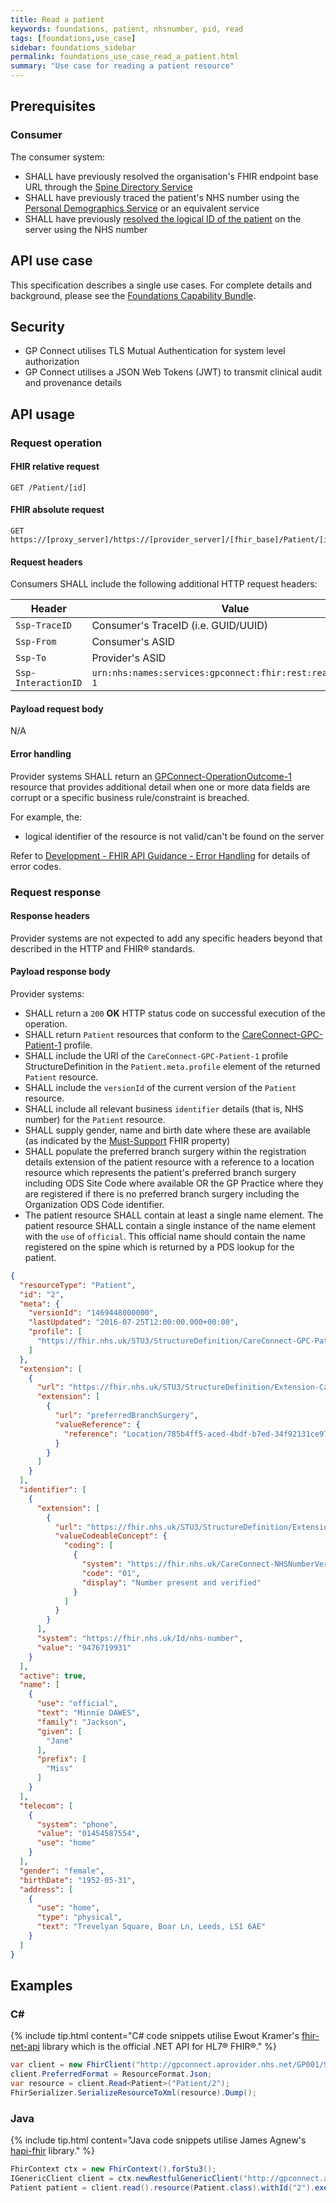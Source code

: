 ```yaml
---
title: Read a patient
keywords: foundations, patient, nhsnumber, pid, read
tags: [foundations,use_case]
sidebar: foundations_sidebar
permalink: foundations_use_case_read_a_patient.html
summary: "Use case for reading a patient resource"
---
```


## Prerequisites ##

### Consumer ###

The consumer system:

- SHALL have previously resolved the organisation's FHIR endpoint base URL through the [Spine Directory Service](https://nhsconnect.github.io/gpconnect/integration_spine_directory_service.html)
- SHALL have previously traced the patient's NHS number using the [Personal Demographics Service]( https://nhsconnect.github.io/gpconnect/integration_personal_demographic_service.html) or an equivalent service
- SHALL have previously [resolved the logical ID of the patient](https://nhsconnect.github.io/gpconnect/foundations_use_case_find_a_patient.html) on the server using the NHS number

## API use case ##

This specification describes a single use cases. For complete details and background, please see the [Foundations Capability Bundle](foundations.html).

## Security ##

- GP Connect utilises TLS Mutual Authentication for system level authorization
- GP Connect utilises a JSON Web Tokens (JWT) to transmit clinical audit and provenance details

## API usage ##

### Request operation ###

#### FHIR relative request ####

```http
GET /Patient/[id]
```

#### FHIR absolute request ####

```http
GET https://[proxy_server]/https://[provider_server]/[fhir_base]/Patient/[id]
```

#### Request headers ####

Consumers SHALL include the following additional HTTP request headers:

| Header               | Value |
|----------------------|-------|
| `Ssp-TraceID`        | Consumer's TraceID (i.e. GUID/UUID) |
| `Ssp-From`           | Consumer's ASID |
| `Ssp-To`             | Provider's ASID |
| `Ssp-InteractionID`  | `urn:nhs:names:services:gpconnect:fhir:rest:read:patient-1`|

#### Payload request body ####

N/A

#### Error handling ####

Provider systems SHALL return an [GPConnect-OperationOutcome-1](https://fhir.nhs.uk/STU3/StructureDefinition/GPConnect-OperationOutcome-1) resource that provides additional detail when one or more data fields are corrupt or a specific business rule/constraint is breached.

For example, the:

- logical identifier of the resource is not valid/can't be found on the server 

Refer to [Development - FHIR API Guidance - Error Handling](development_fhir_error_handling_guidance.html) for details of error codes.

### Request response ###

#### Response headers ####

Provider systems are not expected to add any specific headers beyond that described in the HTTP and FHIR&reg; standards.

#### Payload response body ####

Provider systems:

- SHALL return a `200` **OK** HTTP status code on successful execution of the operation.
- SHALL return `Patient` resources that conform to the [CareConnect-GPC-Patient-1](https://fhir.nhs.uk/STU3/StructureDefinition/CareConnect-GPC-Patient-1) profile.
- SHALL include the URI of the `CareConnect-GPC-Patient-1` profile StructureDefinition in the `Patient.meta.profile` element of the returned `Patient` resource.
- SHALL include the `versionId` of the current version of the `Patient` resource.
- SHALL include all relevant business `identifier` details (that is, NHS number) for the `Patient` resource.
- SHALL supply gender, name and birth date where these are available (as indicated by the [Must-Support](https://www.hl7.org/fhir/STU3/conformance-rules.html#mustSupport) FHIR property)
- SHALL populate the preferred branch surgery within the registration details extension of the patient resource with a reference to a location resource which represents the patient's preferred branch surgery including ODS Site Code where available OR the GP Practice where they are registered if there is no preferred branch surgery including the Organization ODS Code identifier.
- The patient resource SHALL contain at least a single name element. The patient resource SHALL contain a single instance of the name element with the `use` of `official`. This official name should contain the name registered on the spine which is returned by a PDS lookup for the patient.

```json
{
  "resourceType": "Patient",
  "id": "2",
  "meta": {
    "versionId": "1469448000000",
    "lastUpdated": "2016-07-25T12:00:00.000+00:00",
    "profile": [
      "https://fhir.nhs.uk/STU3/StructureDefinition/CareConnect-GPC-Patient-1"
    ]
  },
  "extension": [
    {
      "url": "https://fhir.nhs.uk/STU3/StructureDefinition/Extension-CareConnect-GPC-RegistrationDetails-1",
      "extension": [
        {
          "url": "preferredBranchSurgery",
          "valueReference": {
            "reference": "Location/785b4ff5-aced-4bdf-b7ed-34f92131ce97"
          }
        }
      ]
    }
  ],
  "identifier": [
    {
      "extension": [
        {
          "url": "https://fhir.nhs.uk/STU3/StructureDefinition/Extension-CareConnect-GPC-NHSNumberVerificationStatus-1",
          "valueCodeableConcept": {
            "coding": [
              {
                "system": "https://fhir.nhs.uk/CareConnect-NHSNumberVerificationStatus-1",
                "code": "01",
                "display": "Number present and verified"
              }
            ]
          }
        }
      ],
      "system": "https://fhir.nhs.uk/Id/nhs-number",
      "value": "9476719931"
    }
  ],
  "active": true,
  "name": [
    {
      "use": "official",
      "text": "Minnie DAWES",
      "family": "Jackson",
      "given": [
        "Jane"
      ],
      "prefix": [
        "Miss"
      ]
    }
  ],
  "telecom": [
    {
      "system": "phone",
      "value": "01454587554",
      "use": "home"
    }
  ],
  "gender": "female",
  "birthDate": "1952-05-31",
  "address": [
    {
      "use": "home",
      "type": "physical",
      "text": "Trevelyan Square, Boar Ln, Leeds, LS1 6AE"
    }
  ]
}
```

## Examples ##

### C# ###

{% include tip.html content="C# code snippets utilise Ewout Kramer's [fhir-net-api](https://github.com/ewoutkramer/fhir-net-api) library which is the official .NET API for HL7&reg; FHIR&reg;." %}

```csharp
var client = new FhirClient("http://gpconnect.aprovider.nhs.net/GP001/STU3/1/");
client.PreferredFormat = ResourceFormat.Json;
var resource = client.Read<Patient>("Patient/2");
FhirSerializer.SerializeResourceToXml(resource).Dump();
```

### Java ###

{% include tip.html content="Java code snippets utilise James Agnew's [hapi-fhir](https://github.com/jamesagnew/hapi-fhir/
) library." %}

```java
FhirContext ctx = new FhirContext().forStu3();
IGenericClient client = ctx.newRestfulGenericClient("http://gpconnect.aprovider.nhs.net/GP001/STU3/1/");
Patient patient = client.read().resource(Patient.class).withId("2").execute();
```
